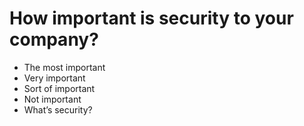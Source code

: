 # How important is security to your company?

- The most important
- Very important
- Sort of important
- Not important
- What’s security?